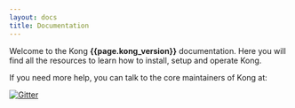 ```yaml
---
layout: docs
title: Documentation
---
```


Welcome to the Kong **{{page.kong_version}}** documentation. Here you will find all the resources to learn how to install, setup and operate Kong.

If you need more help, you can talk to the core maintainers of Kong at:

<a href="https://gitter.im/Mashape/kong">
  <img src="https://camo.githubusercontent.com/da2edb525cde1455a622c58c0effc3a90b9a181c/68747470733a2f2f6261646765732e6769747465722e696d2f4a6f696e253230436861742e737667" alt="Gitter" data-canonical-src="https://badges.gitter.im/Join%20Chat.svg" style="max-width:100%;">
</a>
